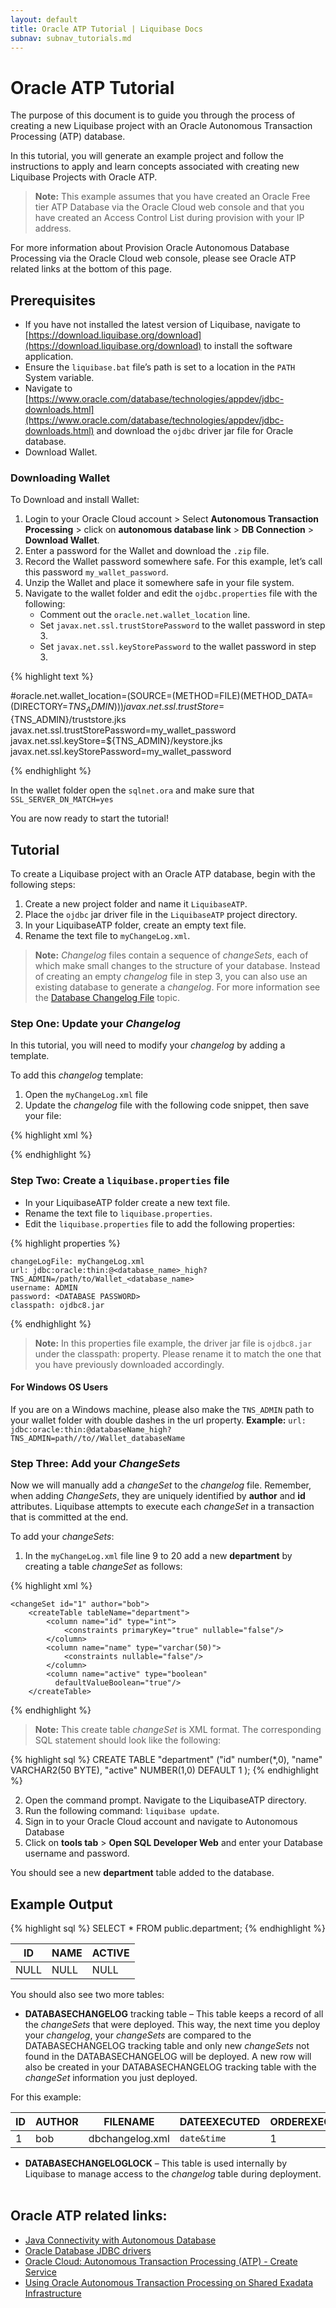 ```yaml
---
layout: default
title: Oracle ATP Tutorial | Liquibase Docs
subnav: subnav_tutorials.md
---
```

# Oracle ATP Tutorial
The purpose of this document is to guide you through the process of creating a new Liquibase project with an Oracle Autonomous Transaction Processing (ATP) database. 

In this tutorial, you will generate an example project and follow the instructions to apply and learn concepts associated with creating new Liquibase Projects with Oracle ATP.

> **Note:** This example assumes that you have created an Oracle Free tier ATP Database via the Oracle Cloud web console and that you have created an Access Control List during provision with your IP address.

For more information about Provision Oracle Autonomous Database Processing via the Oracle Cloud web console, please see Oracle ATP related links at the bottom of this page.

## Prerequisites
- If you have not installed the latest version of Liquibase, navigate to [https://download.liquibase.org/download](https://download.liquibase.org/download) to install the software application.
- Ensure the `liquibase.bat` file’s path is set to a location in the `PATH` System variable.
- Navigate to [https://www.oracle.com/database/technologies/appdev/jdbc-downloads.html](https://www.oracle.com/database/technologies/appdev/jdbc-downloads.html) and download the `ojdbc` driver jar file for Oracle database.
- Download Wallet.

### Downloading Wallet
To Download and install Wallet: 
1. Login to your Oracle Cloud account > Select **Autonomous Transaction Processing** > click on **autonomous database link** > **DB Connection** > **Download Wallet**.
2. Enter a password for the Wallet and download the `.zip` file.
3. Record the Wallet password somewhere safe.  For this example, let’s call this password `my_wallet_password`.
4. Unzip the Wallet and place it somewhere safe in your file system.
5. Navigate to the wallet folder and edit the `ojdbc.properties` file with the following:
    - Comment out the `oracle.net.wallet_location` line.
    - Set `javax.net.ssl.trustStorePassword` to the wallet password in step 3.
    - Set `javax.net.ssl.keyStorePassword` to the wallet password in step 3.

{% highlight text %}

#oracle.net.wallet_location=(SOURCE=(METHOD=FILE)(METHOD_DATA=(DIRECTORY=${TNS_ADMIN})))
javax.net.ssl.trustStore=${TNS_ADMIN}/truststore.jks
javax.net.ssl.trustStorePassword=my_wallet_password
javax.net.ssl.keyStore=${TNS_ADMIN}/keystore.jks
javax.net.ssl.keyStorePassword=my_wallet_password

{% endhighlight %}

In the wallet folder open the `sqlnet.ora` and make sure that `SSL_SERVER_DN_MATCH=yes`

You are now ready to start the tutorial!

## Tutorial
To create a Liquibase project with an Oracle ATP database, begin with the following steps:
1. Create a new project folder and name it `LiquibaseATP`.
2. Place the `ojdbc` jar driver file in the `LiquibaseATP` project directory.
3. In your LiquibaseATP folder, create an empty text file.
4. Rename the text file to `myChangeLog.xml`.
>**Note:** *Changelog* files contain a sequence of *changeSets*, each of which make small changes to the structure of your database. Instead of creating an empty *changelog* file in step 3, you can also use an existing database to generate a *changelog*. For more information see the [Database Changelog File](/documentation/databasechangelog.html) topic.

### Step One: Update your *Changelog*
In this tutorial, you will need to modify your *changelog* by adding a template.

To add this *changelog* template:
1. Open the `myChangeLog.xml` file 
2. Update the *changelog* file with the following code snippet, then save your file:


{% highlight xml %}
  <?xml version="1.0" encoding="UTF-8"?>
  <databaseChangeLog
    xmlns="http://www.liquibase.org/xml/ns/dbchangelog"
    xmlns:xsi="http://www.w3.org/2001/XMLSchema-instance"
    xsi:schemaLocation="http://www.liquibase.org/xml/ns/dbchangelog
    http://www.liquibase.org/xml/ns/dbchangelog/dbchangelog-3.8.xsd">
  </databaseChangeLog>
{% endhighlight %}
<br/>

### Step Two: Create a `liquibase.properties` file
- In your LiquibaseATP folder create a new text file.
- Rename the text file to `liquibase.properties`.
- Edit the `liquibase.properties` file to add the following properties:

{% highlight properties %}

    changeLogFile: myChangeLog.xml
    url: jdbc:oracle:thin:@<database_name>_high?TNS_ADMIN=/path/to/Wallet_<database_name>
    username: ADMIN
    password: <DATABASE PASSWORD>
    classpath: ojdbc8.jar

{% endhighlight %}

> **Note:** In this properties file example, the driver jar file is `ojdbc8.jar` under the classpath: property.  Please rename it to match the one that you have previously downloaded accordingly.

#### For Windows OS Users
If you are on a Windows machine, please also make the `TNS_ADMIN` path to your wallet folder with double dashes in the url property. **Example:** `url: jdbc:oracle:thin:@databaseName_high?TNS_ADMIN=path//to//Wallet_databaseName`

### Step Three: Add your *ChangeSets*
Now we will manually add a *changeSet* to the *changelog* file. Remember, when adding *ChangeSets*, they are uniquely identified by **author** and **id** attributes. Liquibase attempts to execute each *changeSet* in a transaction that is committed at the end. 

To add your *changeSets*:
1. In the `myChangeLog.xml` file line 9 to 20 add a new **department** by creating a table *changeSet* as follows:

{% highlight xml %}
<?xml version="1.0" encoding="UTF-8"?>

<databaseChangeLog
  xmlns="http://www.liquibase.org/xml/ns/dbchangelog"
  xmlns:xsi="http://www.w3.org/2001/XMLSchema-instance"
  xsi:schemaLocation="http://www.liquibase.org/xml/ns/dbchangelog
         http://www.liquibase.org/xml/ns/dbchangelog/dbchangelog-3.8.xsd">

    <changeSet id="1" author="bob">
        <createTable tableName="department">
            <column name="id" type="int">
                <constraints primaryKey="true" nullable="false"/>
            </column>
            <column name="name" type="varchar(50)">
                <constraints nullable="false"/>
            </column>
            <column name="active" type="boolean"
              defaultValueBoolean="true"/>
        </createTable>
   </changeSet>
</databaseChangeLog>
{% endhighlight %}

> **Note:** This create table *changeSet* is XML format.  The corresponding
> SQL statement should look like the following:

{% highlight sql %}
CREATE TABLE "department"
  ("id" number(*,0),
   "name" VARCHAR2(50 BYTE),
   "active" NUMBER(1,0) DEFAULT 1
  );
{% endhighlight %}

2. Open the command prompt.  Navigate to the LiquibaseATP directory.  
3. Run the following command: `liquibase update`.
4. Sign in to your Oracle Cloud account and navigate to Autonomous Database
5. Click on **tools tab** > **Open SQL Developer Web** and enter your Database username and password.

You should see a new **department** table added to the database.  

## Example Output

{% highlight sql %}
SELECT * FROM public.department;
{% endhighlight %}


|ID  |NAME  |ACTIVE |
|--|--|--|
|NULL |NULL  |NULL|


You should also see two more tables:
-	**DATABASECHANGELOG** tracking table – This table keeps a record of all the *changeSets* that were deployed.  This way, the next time  you deploy your *changelog*, your *changeSets* are compared to the DATABASECHANGELOG tracking table and only new *changeSets* not found in the DATABASECHANGELOG will be deployed.  A new row will also be created in your DATABASECHANGELOG tracking table with the *changeSet* information you just deployed.

For this example:

|ID|AUTHOR |FILENAME       |DATEEXECUTED|ORDEREXECUTED|EXECTYPE|MDSUM|...|
|--|--|--|--|--|--|--|--|
|1  |bob   |dbchangelog.xml|`date&time`|1|EXECUTED|`checksumvalue`|...|

-	**DATABASECHANGELOGLOCK** – This table is used internally by Liquibase to manage access to the *changelog* table during deployment.
<br/><br/>

## **Oracle ATP related links:**
- [Java Connectivity with Autonomous Database](https://www.oracle.com/technetwork/database/application-development/jdbc/documentation/atp-5073445.html)
- [Oracle Database JDBC drivers](https://www.oracle.com/database/technologies/appdev/jdbc-downloads.html)
- [Oracle Cloud: Autonomous Transaction Processing (ATP) - Create Service](https://oracle-base.com/articles/vm/oracle-cloud-autonomous-transaction-processing-atp-create-service#create-atp-service)
- [Using Oracle Autonomous Transaction Processing on Shared Exadata Infrastructure](https://docs.oracle.com/en/cloud/paas/atp-cloud/atpug/manage-users-admin.html#GUID-B227C664-EBA0-4B5E-B11C-A56B16567C1B)
